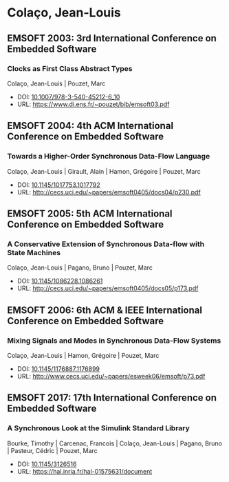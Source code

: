 # Colaço, Jean-Louis

## EMSOFT 2003: 3rd International Conference on Embedded Software

### Clocks as First Class Abstract Types
Colaço, Jean-Louis | Pouzet, Marc
* DOI: [10.1007/978-3-540-45212-6_10](https://doi.org/10.1007/978-3-540-45212-6_10)
* URL: <https://www.di.ens.fr/~pouzet/bib/emsoft03.pdf>

## EMSOFT 2004: 4th ACM International Conference on Embedded Software

### Towards a Higher-Order Synchronous Data-Flow Language
Colaço, Jean-Louis | Girault, Alain | Hamon, Grégoire | Pouzet, Marc
* DOI: [10.1145/1017753.1017792](https://doi.org/10.1145/1017753.1017792)
* URL: <http://cecs.uci.edu/~papers/emsoft0405/docs04/p230.pdf>

## EMSOFT 2005: 5th ACM International Conference on Embedded Software

### A Conservative Extension of Synchronous Data-flow with State Machines
Colaço, Jean-Louis | Pagano, Bruno | Pouzet, Marc
* DOI: [10.1145/1086228.1086261](https://doi.org/10.1145/1086228.1086261)
* URL: <http://cecs.uci.edu/~papers/emsoft0405/docs05/p173.pdf>

## EMSOFT 2006: 6th ACM & IEEE International Conference on Embedded Software

### Mixing Signals and Modes in Synchronous Data-Flow Systems
Colaço, Jean-Louis | Hamon, Grégoire | Pouzet, Marc
* DOI: [10.1145/1176887.1176899](https://doi.org/10.1145/1176887.1176899)
* URL: <http://www.cecs.uci.edu/~papers/esweek06/emsoft/p73.pdf>

## EMSOFT 2017: 17th International Conference on Embedded Software

### A Synchronous Look at the Simulink Standard Library
Bourke, Timothy | Carcenac, Francois | Colaço, Jean-Louis | Pagano, Bruno | Pasteur, Cédric | Pouzet, Marc
* DOI: [10.1145/3126516](https://doi.org/10.1145/3126516)
* URL: <https://hal.inria.fr/hal-01575631/document>


